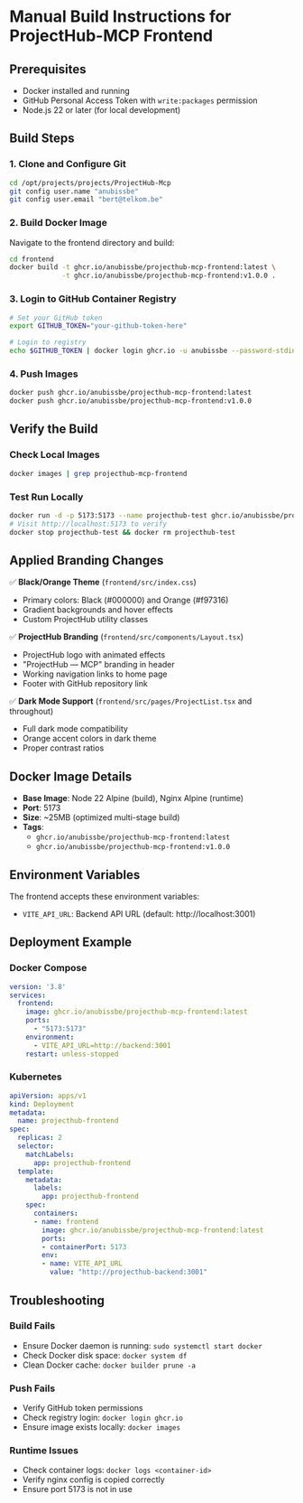 # Manual Build Instructions for ProjectHub-MCP Frontend

## Prerequisites
- Docker installed and running
- GitHub Personal Access Token with `write:packages` permission
- Node.js 22 or later (for local development)

## Build Steps

### 1. Clone and Configure Git
```bash
cd /opt/projects/projects/ProjectHub-Mcp
git config user.name "anubissbe"
git config user.email "bert@telkom.be"
```

### 2. Build Docker Image
Navigate to the frontend directory and build:

```bash
cd frontend
docker build -t ghcr.io/anubissbe/projecthub-mcp-frontend:latest \
             -t ghcr.io/anubissbe/projecthub-mcp-frontend:v1.0.0 .
```

### 3. Login to GitHub Container Registry
```bash
# Set your GitHub token
export GITHUB_TOKEN="your-github-token-here"

# Login to registry
echo $GITHUB_TOKEN | docker login ghcr.io -u anubissbe --password-stdin
```

### 4. Push Images
```bash
docker push ghcr.io/anubissbe/projecthub-mcp-frontend:latest
docker push ghcr.io/anubissbe/projecthub-mcp-frontend:v1.0.0
```

## Verify the Build

### Check Local Images
```bash
docker images | grep projecthub-mcp-frontend
```

### Test Run Locally
```bash
docker run -d -p 5173:5173 --name projecthub-test ghcr.io/anubissbe/projecthub-mcp-frontend:latest
# Visit http://localhost:5173 to verify
docker stop projecthub-test && docker rm projecthub-test
```

## Applied Branding Changes

✅ **Black/Orange Theme** (`frontend/src/index.css`)
- Primary colors: Black (#000000) and Orange (#f97316)
- Gradient backgrounds and hover effects
- Custom ProjectHub utility classes

✅ **ProjectHub Branding** (`frontend/src/components/Layout.tsx`)
- ProjectHub logo with animated effects
- "ProjectHub — MCP" branding in header
- Working navigation links to home page
- Footer with GitHub repository link

✅ **Dark Mode Support** (`frontend/src/pages/ProjectList.tsx` and throughout)
- Full dark mode compatibility
- Orange accent colors in dark theme
- Proper contrast ratios

## Docker Image Details

- **Base Image**: Node 22 Alpine (build), Nginx Alpine (runtime)
- **Port**: 5173
- **Size**: ~25MB (optimized multi-stage build)
- **Tags**: 
  - `ghcr.io/anubissbe/projecthub-mcp-frontend:latest`
  - `ghcr.io/anubissbe/projecthub-mcp-frontend:v1.0.0`

## Environment Variables

The frontend accepts these environment variables:

- `VITE_API_URL`: Backend API URL (default: http://localhost:3001)

## Deployment Example

### Docker Compose
```yaml
version: '3.8'
services:
  frontend:
    image: ghcr.io/anubissbe/projecthub-mcp-frontend:latest
    ports:
      - "5173:5173"
    environment:
      - VITE_API_URL=http://backend:3001
    restart: unless-stopped
```

### Kubernetes
```yaml
apiVersion: apps/v1
kind: Deployment
metadata:
  name: projecthub-frontend
spec:
  replicas: 2
  selector:
    matchLabels:
      app: projecthub-frontend
  template:
    metadata:
      labels:
        app: projecthub-frontend
    spec:
      containers:
      - name: frontend
        image: ghcr.io/anubissbe/projecthub-mcp-frontend:latest
        ports:
        - containerPort: 5173
        env:
        - name: VITE_API_URL
          value: "http://projecthub-backend:3001"
```

## Troubleshooting

### Build Fails
- Ensure Docker daemon is running: `sudo systemctl start docker`
- Check Docker disk space: `docker system df`
- Clean Docker cache: `docker builder prune -a`

### Push Fails
- Verify GitHub token permissions
- Check registry login: `docker login ghcr.io`
- Ensure image exists locally: `docker images`

### Runtime Issues
- Check container logs: `docker logs <container-id>`
- Verify nginx config is copied correctly
- Ensure port 5173 is not in use